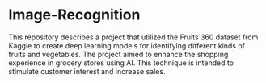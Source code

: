 # Image-Recognition
This repository describes a project that utilized the Fruits 360 dataset from Kaggle to create deep learning models for identifying different kinds of fruits and vegetables. The project aimed to enhance the shopping experience in grocery stores using AI. This technique is intended to stimulate customer interest and increase sales.
